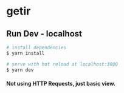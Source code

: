 # getir

## Run Dev - localhost

```bash
# install dependencies
$ yarn install

# serve with hot reload at localhost:3000
$ yarn dev
```

#### Not using HTTP Requests, just basic view.
